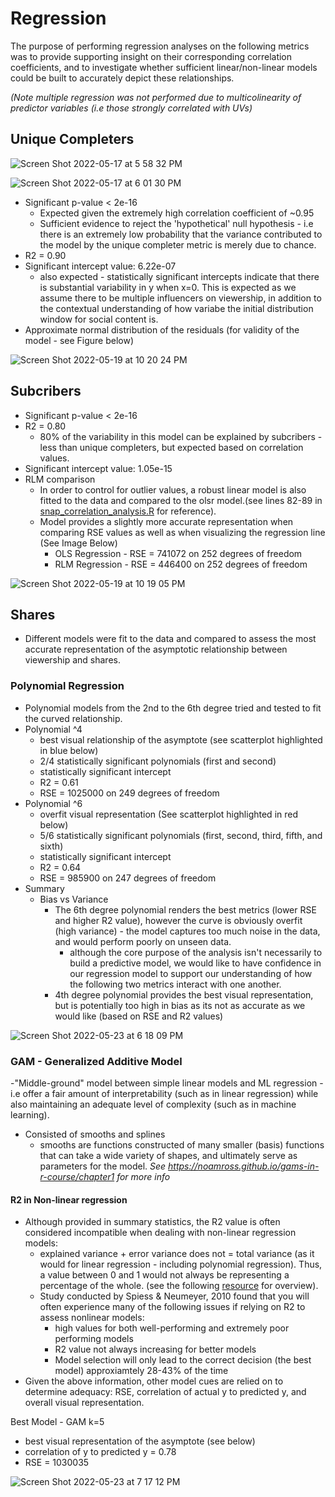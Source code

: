 # Regression 
The purpose of performing regression analyses on the following metrics was to provide supporting insight on their corresponding correlation coefficients, and to investigate whether sufficient linear/non-linear models could be built to accurately depict these relationships. 

*(Note multiple regression was not performed due to multicolinearity of predictor variables (i.e those strongly correlated with UVs)*

## Unique Completers 
![Screen Shot 2022-05-17 at 5 58 32 PM](https://user-images.githubusercontent.com/79600550/168916960-c8950414-8164-4b14-96df-64b21a7e5aa5.png)

![Screen Shot 2022-05-17 at 6 01 30 PM](https://user-images.githubusercontent.com/79600550/168917346-01f43a19-8b02-420d-9ea1-fc242b63b496.png)
- Significant p-value < 2e-16
    - Expected given the extremely high correlation coefficient of ~0.95
    - Sufficient evidence to reject the 'hypothetical' null hypothesis - i.e there is an extremely low probability that the variance contributed to the model by the unique completer metric is merely due to chance. 
- R2 = 0.90
- Significant intercept value: 6.22e-07
    - also expected - statistically significant intercepts indicate that there is substantial variability in y when x=0. This is expected as we assume there to be multiple influencers on viewership, in addition to the contextual understanding of how variabe the initial distribution window for social content is.
- Approximate normal distribution of the residuals (for validity of the model - see Figure below)

![Screen Shot 2022-05-19 at 10 20 24 PM](https://user-images.githubusercontent.com/79600550/169435780-55340dab-2974-4c67-b366-fd0fabad4d1f.png)

## Subcribers 
- Significant p-value < 2e-16
- R2 = 0.80
    -  80% of the variability in this model can be explained by subcribers - less than unique completers, but expected based on correlation values.
- Significant intercept value: 1.05e-15
- RLM comparison 
    - In order to control for outlier values, a robust linear model is also fitted to the data and compared to the olsr model.(see lines 82-89 in [snap_correlation_analysis.R](https://github.com/a-memme/snapchat_correlation_analysis/blob/main/snap_correlation_analysis.R) for reference).
    - Model provides a slightly more accurate representation when comparing RSE values as well as when visualizing the regression line (See Image Below)
      -  OLS Regression - RSE = 741072 on 252 degrees of freedom
      -  RLM Regression - RSE = 446400 on 252 degrees of freedom

![Screen Shot 2022-05-19 at 10 19 05 PM](https://user-images.githubusercontent.com/79600550/169435666-0ffb3a8b-956e-4ddf-957d-a41bc27f7423.png)


## Shares 
- Different models were fit to the data and compared to assess the most accurate representation of the asymptotic relationship between viewership and shares.


### Polynomial Regression 
- Polynomial models from the 2nd to the 6th degree tried and tested to fit the curved relationship. 
- Polynomial ^4
    -  best visual relationship of the asymptote (see scatterplot highlighted in blue below)
    -  2/4 statistically significant polynomials (first and second)
    -  statistically significant intercept 
    -  R2 = 0.61
    -  RSE = 1025000 on 249 degrees of freedom
- Polynomial ^6
    - overfit visual representation (See scatterplot highlighted in red below)
    - 5/6 statistically significant polynomials (first, second, third, fifth, and sixth)
    - statistically significant intercept 
    - R2 = 0.64
    - RSE = 985900 on 247 degrees of freedom
- Summary 
    -  Bias vs Variance 
        -  The 6th degree polynomial renders the best metrics (lower RSE and higher R2 value), however the curve is obviously overfit (high variance) - the model captures too much noise in the data, and would perform poorly on unseen data. 
            - although the core purpose of the analysis isn't necessarily to build a predictive model, we would like to have confidence in our regression model to support our understanding of how the following two metrics interact with one another. 
        - 4th degree polynomial provides the best visual representation, but is potentially too high in bias as its not as accurate as we would like (based on RSE and R2 values)

![Screen Shot 2022-05-23 at 6 18 09 PM](https://user-images.githubusercontent.com/79600550/169914038-24650332-0228-4dc8-9574-b9302e32f5a7.png)

### GAM - Generalized Additive Model
-"Middle-ground" model between simple linear models and ML regression
    - i.e offer a fair amount of interpretability (such as in linear regression) while also maintaining an adequate level of complexity (such as in machine learning).
- Consisted of smooths and splines 
    - smooths are functions constructed of many smaller (basis) functions that can take a wide variety of shapes, and ultimately serve as parameters for the model. 
*See https://noamross.github.io/gams-in-r-course/chapter1 for more info*

#### R2 in Non-linear regression 
- Although provided in summary statistics, the R2 value is often considered incompatible when dealing with non-linear regression models:
    - explained variance + error variance does not = total variance (as it would for linear regression - including polynomial regression). Thus, a value between 0 and 1 would not always be representing a percentage of the whole. (see the following [resource](https://statisticsbyjim.com/regression/r-squared-invalid-nonlinear-regression/) for overview). 
    - Study conducted by Spiess & Neumeyer, 2010 found that you will often experience many of the following issues if relying on R2 to assess nonlinear models:
        - high values for both well-performing and extremely poor performing models 
        - R2 value not always increasing for better models 
        - Model selection will only lead to the correct decision (the best model) approxiamtely 28-43% of the time 
- Given the above information, other model cues are relied on to determine adequacy: RSE, correlation of actual y to predicted y, and overall visual representation. 
    
Best Model - GAM k=5
- best visual representation of the asymptote (see below)
- correlation of y to predicted y = 0.78
- RSE = 1030035

![Screen Shot 2022-05-23 at 7 17 12 PM](https://user-images.githubusercontent.com/79600550/169919388-acc2322b-7f15-41eb-958d-732b73ea3b42.png)

